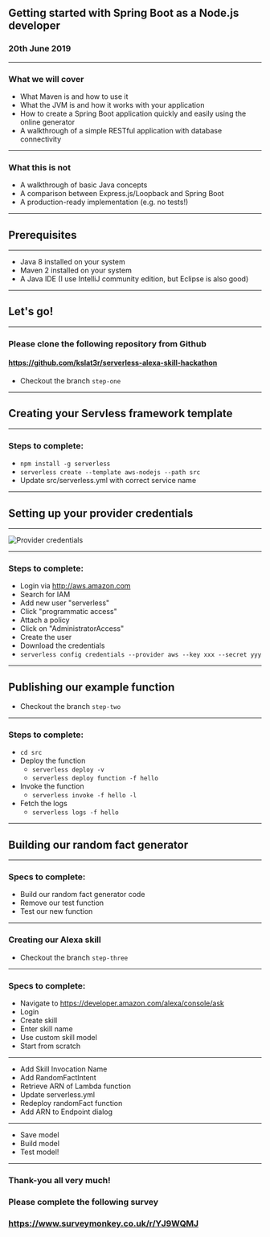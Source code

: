 ## Getting started with Spring Boot as a Node.js developer

### 20th June 2019

---

### What we will cover

* What Maven is and how to use it
* What the JVM is and how it works with your application
* How to create a Spring Boot application quickly and easily using the online generator
* A walkthrough of a simple RESTful application with database connectivity

---

### What this is not

* A walkthrough of basic Java concepts
* A comparison between Express.js/Loopback and Spring Boot
* A production-ready implementation (e.g. no tests!)

---

## Prerequisites

---

* Java 8 installed on your system
* Maven 2 installed on your system
* A Java IDE (I use IntelliJ community edition, but Eclipse is also good)

---

## Let's go!

---

### Please clone the following repository from Github

#### https://github.com/kslat3r/serverless-alexa-skill-hackathon

* Checkout the branch `step-one`

---

## Creating your Servless framework template

---

### Steps to complete:

* `npm install -g serverless`
* `serverless create --template aws-nodejs --path src`
* Update src/serverless.yml with correct service name

---

## Setting up your provider credentials

---

![Provider credentials](https://www.youtube.com/embed/KngM5bfpttA)

---

### Steps to complete:

* Login via http://aws.amazon.com
* Search for IAM
* Add new user "serverless"
* Click "programmatic access"
* Attach a policy
* Click on "AdministratorAccess"
* Create the user
* Download the credentials
* `serverless config credentials --provider aws --key xxx --secret yyy`

---

## Publishing our example function

* Checkout the branch `step-two`

---

### Steps to complete:

* `cd src`
* Deploy the function
  * `serverless deploy -v`
  * `serverless deploy function -f hello`
* Invoke the function
  * `serverless invoke -f hello -l`
* Fetch the logs
  * `serverless logs -f hello`

---

## Building our random fact generator

---

### Specs to complete:

* Build our random fact generator code
* Remove our test function
* Test our new function

---

### Creating our Alexa skill

* Checkout the branch `step-three`

---

### Specs to complete:

* Navigate to https://developer.amazon.com/alexa/console/ask
* Login
* Create skill
* Enter skill name
* Use custom skill model
* Start from scratch

---
 
* Add Skill Invocation Name
* Add RandomFactIntent
* Retrieve ARN of Lambda function
* Update serverless.yml
* Redeploy randomFact function
* Add ARN to Endpoint dialog

---

* Save model
* Build model
* Test model!

---

### Thank-you all very much!

### Please complete the following survey

### https://www.surveymonkey.co.uk/r/YJ9WQMJ